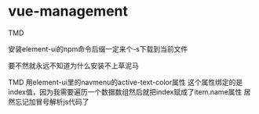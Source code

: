 # vue-management

TMD

安装element-ui的npm命令后缀一定来个-s下载到当前文件

要不然就永远不知道为什么安装不上草泥马

TMD
用element-ui里的navmenu的active-text-color属性
这个属性绑定的是index值，因为我需要遍历一个数据数组然后就把index赋成了item.name属性
居然忘记加冒号解析js代码了
